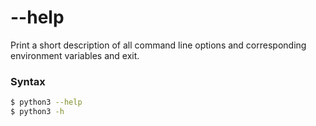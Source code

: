 # --help

Print a short description of all command line options and corresponding environment variables and exit.

### Syntax

```bash
$ python3 --help
$ python3 -h
```
